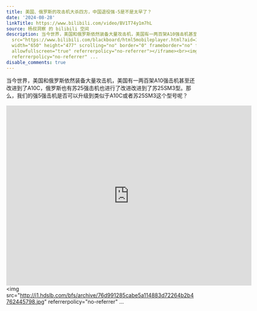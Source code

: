 ```yaml
---
title: 美国、俄罗斯的攻击机大杀四方，中国退役强-5是不是太早了？
date: '2024-08-28'
linkTitle: https://www.bilibili.com/video/BV1T74y1m7hL
source: 杨叔洞察 的 bilibili 空间
description: 当今世界，美国和俄罗斯依然装备大量攻击机，美国有一两百架A10强击机甚至还改进到了A10C，俄罗斯也有苏25强击机也进行了改进改进到了苏25SM3型。那么，我们的强5强击机是否可以升级到类似于A10C或者苏25SM3这个型号呢？<br><br><iframe
  src="https://www.bilibili.com/blackboard/html5mobileplayer.html?aid=1006697388&amp;high_quality=1&amp;autoplay=0"
  width="650" height="477" scrolling="no" border="0" frameborder="no" framespacing="0"
  allowfullscreen="true" referrerpolicy="no-referrer"></iframe><br><img src="http://i1.hdslb.com/bfs/archive/76d991285cabe5a114883d72264b2b4762445798.jpg"
  referrerpolicy="no-referrer" ...
disable_comments: true
---
```

当今世界，美国和俄罗斯依然装备大量攻击机，美国有一两百架A10强击机甚至还改进到了A10C，俄罗斯也有苏25强击机也进行了改进改进到了苏25SM3型。那么，我们的强5强击机是否可以升级到类似于A10C或者苏25SM3这个型号呢？<br><br><iframe src="https://www.bilibili.com/blackboard/html5mobileplayer.html?aid=1006697388&amp;high_quality=1&amp;autoplay=0" width="650" height="477" scrolling="no" border="0" frameborder="no" framespacing="0" allowfullscreen="true" referrerpolicy="no-referrer"></iframe><br><img src="http://i1.hdslb.com/bfs/archive/76d991285cabe5a114883d72264b2b4762445798.jpg" referrerpolicy="no-referrer" ...